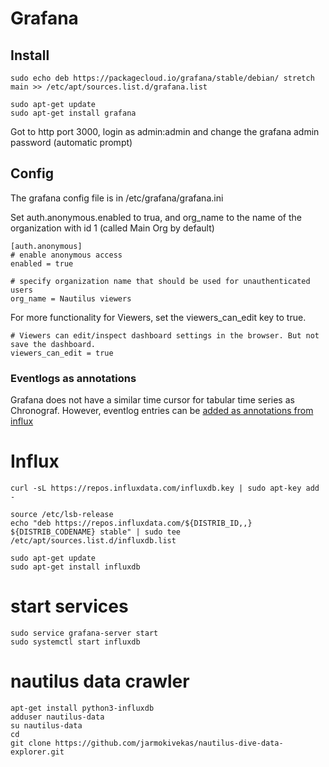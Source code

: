 # Grafana

## Install

```
sudo echo deb https://packagecloud.io/grafana/stable/debian/ stretch main >> /etc/apt/sources.list.d/grafana.list

sudo apt-get update
sudo apt-get install grafana
```

Got to http port 3000, login as admin:admin and change the grafana admin password (automatic prompt)

## Config

The grafana config file is in /etc/grafana/grafana.ini

Set auth.anonymous.enabled to trua, and org_name to the name of the organization with id 1 (called Main Org by default)

```
[auth.anonymous]
# enable anonymous access
enabled = true

# specify organization name that should be used for unauthenticated users
org_name = Nautilus viewers
```

For more functionality for Viewers, set the viewers_can_edit key to true.

```
# Viewers can edit/inspect dashboard settings in the browser. But not save the dashboard.
viewers_can_edit = true
```

### Eventlogs as annotations

Grafana does not have a similar time cursor for tabular time series as Chronograf. However, eventlog entries can be [added as annotations from influx](http://docs.grafana.org/reference/annotations/)



# Influx

```
curl -sL https://repos.influxdata.com/influxdb.key | sudo apt-key add -

source /etc/lsb-release
echo "deb https://repos.influxdata.com/${DISTRIB_ID,,} ${DISTRIB_CODENAME} stable" | sudo tee /etc/apt/sources.list.d/influxdb.list

sudo apt-get update
sudo apt-get install influxdb
```


# start services

```
sudo service grafana-server start
sudo systemctl start influxdb
```

# nautilus data crawler

```
apt-get install python3-influxdb
adduser nautilus-data
su nautilus-data
cd
git clone https://github.com/jarmokivekas/nautilus-dive-data-explorer.git
```
